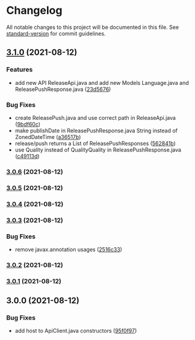 # Changelog

All notable changes to this project will be documented in this file. See [standard-version](https://github.com/conventional-changelog/standard-version) for commit guidelines.

## [3.1.0](https://github.com/Panzer1119/radarr4j/compare/v3.0.6...v3.1.0) (2021-08-12)


### Features

* add new API ReleaseApi.java and add new Models Language.java and ReleasePushResponse.java ([23d5676](https://github.com/Panzer1119/radarr4j/commit/23d56764f80dcfc67db803a088f292c1f4ae2e46))


### Bug Fixes

* create ReleasePush.java and use correct path in ReleaseApi.java ([9bdf60c](https://github.com/Panzer1119/radarr4j/commit/9bdf60c41c4a7a7b350a7597d88cdfd4bd97b4c5))
* make publishDate in ReleasePushResponse.java String instead of ZonedDateTime ([a36517b](https://github.com/Panzer1119/radarr4j/commit/a36517b08152f84c4bdaa5ac176415965bc06b80))
* release/push returns a List of ReleasePushResponses ([562841b](https://github.com/Panzer1119/radarr4j/commit/562841bc5299bb2dcd680a3de9d47cd4b6f74b21))
* use Quality instead of QualityQuality in ReleasePushResponse.java ([c49113d](https://github.com/Panzer1119/radarr4j/commit/c49113db703e5579117f11a4f10edcccb613cc90))

### [3.0.6](https://github.com/Panzer1119/radarr4j/compare/v3.0.5...v3.0.6) (2021-08-12)

### [3.0.5](https://github.com/Panzer1119/radarr4j/compare/v3.0.4...v3.0.5) (2021-08-12)

### [3.0.4](https://github.com/Panzer1119/radarr4j/compare/v3.0.3...v3.0.4) (2021-08-12)

### [3.0.3](https://github.com/Panzer1119/radarr4j/compare/v3.0.2...v3.0.3) (2021-08-12)


### Bug Fixes

* remove javax.annotation usages ([2516c33](https://github.com/Panzer1119/radarr4j/commit/2516c334ce36a8c2cd4ad1dcbc302dde07cd7acb))

### [3.0.2](https://github.com/Panzer1119/radarr4j/compare/v3.0.1...v3.0.2) (2021-08-12)

### [3.0.1](https://github.com/Panzer1119/radarr4j/compare/v3.0.0...v3.0.1) (2021-08-12)

## 3.0.0 (2021-08-12)


### Bug Fixes

* add host to ApiClient.java constructors ([95f0f97](https://github.com/Panzer1119/radarr4j/commit/95f0f9739d008fdb9889be66e368330b39de127b))
